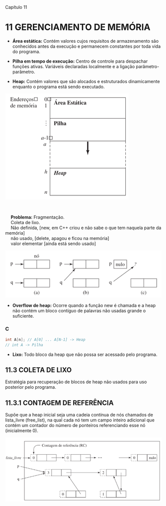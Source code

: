 Capítulo 11

# 11 GERENCIAMENTO DE MEMÓRIA

- **Área estática:** Contém valores cujos requisitos de armazenamento são conhecidos antes da execução e permanecem constantes por toda vida do programa.

- **Pilha em tempo de execução:** Centro de controle para despachar funções ativas. Variáveis declaradas localmente e a ligação parâmetro-parâmetro.

- **Heap:** Contém valores que são alocados e estruturados dinamicamente enquanto o programa está sendo executado.

![Estrutura da Memória em Tempo de Execução](img/estrutura-memoria-tempo-execucao.png)

<br>

&emsp; **Problema:** Fragmentação.<br>
&emsp; Coleta de lixo. <br>
&emsp; Não definida, [new, em C++ criou e não sabe o que tem naquela parte da memória]<br>
&emsp; não usado, [delete, apagou e ficou na memória]<br>
&emsp; valor elementar [ainda está sendo usado]<br>

![Imagem gerenciamento de memória heap - lixo](img/problema-gerenciamento-heap-lixo.png)
<br>

- **Overflow de heap:** Ocorre quando a função new é chamada e a heap não contém um bloco contíguo de palavras não usadas grande o suficiente.

### C
```c
int A[n]; // A[0] ... A[N-1] -> Heap
// int A -> Pilha
```

- **Lixo:** Todo bloco da heap que não possa ser acessado pelo programa.

## 11.3 COLETA DE LIXO 
Estratégia para recuperação de blocos de heap não usados para uso posterior pelo programa.

## 11.3.1 CONTAGEM DE REFERÊNCIA
Supõe que a heap inicial seja uma cadeia contínua de nós chamados de lista_livre (free_list), na qual cada nó tem um campo inteiro adicional que contém um contador do número de ponteiros referenciando esse nó (inicialmente 0).

![Imagem do contador de referência](img/contador-referencia.png)


